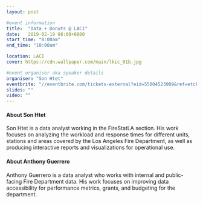 ```yaml
---
layout: post

#event information
title:  "Data + Donuts @ LACI"
date:   2019-02-19 08:00+0800
start_time: "8:00am"
end_time: "10:00am"

location: LACI
cover: https://cdn.wallpaper.com/main/lkic_01b.jpg

#event organiser aka speaker details
organiser: "Son Htet"
eventbrite: "//eventbrite.com/tickets-external?eid=55004523009&ref=etckt"
slides: ""
video: ""
---
```


#### About Son Htet
Son Htet is a data analyst working in the FireStatLA section. His work focuses on analyzing the workload
and response times for different units, stations and areas covered by the Los Angeles Fire Department,
as well as producing interactive reports and visualizations for operational use.

#### About Anthony Guerrero
Anthony Guerrero is a data analyst who works with internal and public-facing Fire Department data. His
work focuses on improving data accessibility for performance metrics, grants, and budgeting for the
department.